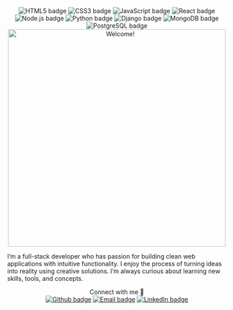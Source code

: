 <head>
  <link rel="stylesheet" type="text/css" href="style.css">
</head>

<div align="center">
  <img src="https://img.shields.io/badge/-HTML5-E34F26?style=flat-square&logo=html5&logoColor=white" alt="HTML5 badge" />
  <img src="https://img.shields.io/badge/-CSS3-1572B6?style=flat-square&logo=css3" alt="CSS3 badge" />
  <img src="https://img.shields.io/badge/-JavaScript-black?style=flat-square&logo=javascript" alt="JavaScript badge" />
  <img src="https://img.shields.io/badge/-React-black?style=flat-square&logo=react" alt="React badge" />
  <img src="https://img.shields.io/badge/-Nodejs-black?style=flat-square&logo=Node.js" alt="Node.js badge" />
  <img src="https://img.shields.io/badge/-Python-black?style=flat-square&logo=python" alt="Python badge" />
  <img src="https://img.shields.io/badge/-Django-092E20?style=flat-square&logo=django&logoColor=white" alt="Django badge" />
  <img src="https://img.shields.io/badge/-MongoDB-47A248?style=flat-square&logo=mongodb&logoColor=white" alt="MongoDB badge" />
  <img src="https://img.shields.io/badge/-PostgreSQL-336791?style=flat-square&logo=postgresql&logoColor=white" alt="PostgreSQL badge" />
</div>

<div align="center">
  <img src="https://media.giphy.com/media/lKPFZ1nPKW8c8/giphy.gif" alt="Welcome!" width="500" height="auto" />
</div>


I’m a full-stack developer who has passion for building clean web applications with intuitive functionality. I enjoy the process of turning ideas into reality using creative solutions. I’m always curious about learning new skills, tools, and concepts.


<div align="center">
   Connect with me 🤝 
  <br/>
  <a href="https://github.com/LeeLoo3434"><img src="https://img.shields.io/badge/-@LeeLoo3434-black?style=flat-square&logo=github" alt="Github badge"></a>
  <a href="mailto:lolarussell347@gmail.com"><img src="https://img.shields.io/badge/-Email-black?style=flat-square&logo=gmail" alt="Email badge"></a>
  <a href="https://www.linkedin.com/in/lola-russell-developer/"><img src="https://img.shields.io/badge/-Lola%20Russell-blue?style=flat-square&logo=linkedin&logoColor=white&link=https://www.linkedin.com/in/lola-russell-developer/" alt="LinkedIn badge"></a>
</div>
